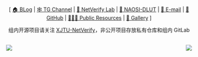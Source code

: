 <div align="center">

[ <a href="https://augists.top">🏠 BLog</a> | <a href="https://t.me/Augists">🕸 TG Channel</a> | <a href="https://xjtu-netverify.github.io">🏫 NetVerify Lab</a> | <a href="https://github.com/NAOSI-DLUT">🏫 NAOSI-DLUT</a> | <a href="mailto:augists@duck.com">📧 E-mail</a> | <a href="https://github.com/Augists">👻 GitHub</a> | <a href="https://github.com/Augists/PublicResources">👨🏻‍💻 Public Resources</a> | <a href="https://augists.top/gallery/">🌁 Gallery</a> ]

组内开源项目请关注 [XJTU-NetVerify](https://github.com/xjtu-netverify)，非公开项目存放私有仓库和组内 GitLab
  
</div>

<br />

<div>
  <img align="left" src="https://github-readme-stats.vercel.app/api?username=Augists&locale=en&show_icons=true&hide=&theme=&rank_icon=default"/>
  <img align="right" src="https://github-readme-stats.vercel.app/api/top-langs/?username=Augists&locale=en&theme=&langs_count=10&layout=compact"/>
</div>
